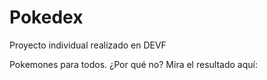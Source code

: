 # Pokedex
Proyecto individual realizado en DEVF

Pokemones para todos. ¿Por qué no?
Mira el resultado aquí: 
